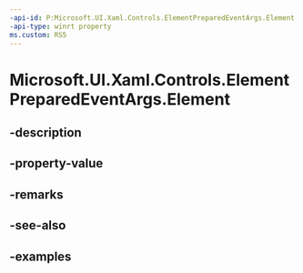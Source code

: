 ```yaml
---
-api-id: P:Microsoft.UI.Xaml.Controls.ElementPreparedEventArgs.Element
-api-type: winrt property
ms.custom: RS5
---
```


<!-- Property syntax.
public UIElement Element { get; }
-->

# Microsoft.UI.Xaml.Controls.ElementPreparedEventArgs.Element

## -description

## -property-value

## -remarks

## -see-also

## -examples

